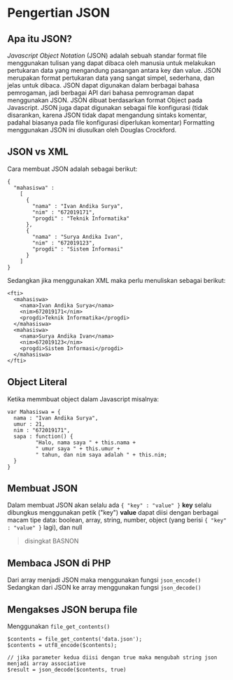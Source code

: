 # Pengertian JSON

## Apa itu JSON?
_Javascript Object Notation_ (JSON) adalah sebuah standar format file menggunakan tulisan yang dapat dibaca oleh manusia untuk melakukan pertukaran data yang mengandung pasangan antara key dan value. JSON merupakan format pertukaran data yang sangat simpel, sederhana, dan jelas untuk dibaca. JSON dapat digunakan dalam berbagai bahasa pemrogaman, jadi berbagai API dari bahasa pemrograman dapat menggunakan JSON.
JSON dibuat berdasarkan format Object pada Javascript. JSON juga dapat digunakan sebagai file konfigurasi (tidak disarankan, karena JSON tidak dapat mengandung sintaks komentar, padahal biasanya pada file konfigurasi diperlukan komentar)
Formatting menggunakan JSON ini diusulkan oleh Douglas Crockford.

## JSON vs XML
Cara membuat JSON adalah sebagai berikut:
```
{
  "mahasiswa" :
    [
      {
        "nama" : "Ivan Andika Surya",
        "nim" : "672019171",
        "progdi" : "Teknik Informatika"
      },
      {
        "nama" : "Surya Andika Ivan",
        "nim" : "672019123",
        "progdi" : "Sistem Informasi"
      }
    ]
}
```

Sedangkan jika menggunakan XML maka perlu menuliskan sebagai berikut:
```
<fti>
  <mahasiswa>
    <nama>Ivan Andika Surya</nama>
    <nim>672019171</nim>
    <progdi>Teknik Informatika</progdi>
  </mahasiswa>
  <mahasiswa>
    <nama>Surya Andika Ivan</nama>
    <nim>672019123</nim>
    <progdi>Sistem Informasi</progdi>
  </mahasiswa>
</fti>
```

## Object Literal
Ketika memmbuat object dalam Javascript misalnya:
```
var Mahasiswa = {
  nama : "Ivan Andika Surya",
  umur : 21,
  nim : "672019171",
  sapa : function() {
         "Halo, nama saya " + this.nama +
         " umur saya " + this.umur +
         " tahun, dan nim saya adalah " + this.nim;
  }
}
```

## Membuat JSON
Dalam membuat JSON akan selalu ada ```{ "key" : "value" }```
**key** selalu dibungkus menggunakan petik ("key")
**value** dapat diisi dengan berbagai macam tipe data: boolean, array, string, number, object (yang berisi ```{ "key" : "value" }``` lagi), dan null 
> disingkat BASNON

## Membaca JSON di PHP
Dari array menjadi JSON maka menggunakan fungsi ```json_encode()```
Sedangkan dari JSON ke array menggunakan fungsi ```json_decode()```

## Mengakses JSON berupa file
Menggunakan ```file_get_contents()```
```
$contents = file_get_contents('data.json');
$contents = utf8_encode($contents);

// jika parameter kedua diisi dengan true maka mengubah string json menjadi array associative
$result = json_decode($contents, true)
```
